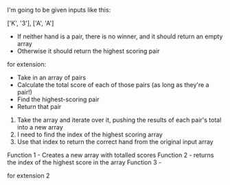 I'm going to be given inputs like this:

['K', '3'], ['A', 'A']


- If neither hand is a pair, there is no winner, and it should return an empty array
- Otherwise it should return the highest scoring pair


for extension:

- Take in an array of pairs
- Calculate the total score of each of those pairs (as long as they're a pair!)
- Find the highest-scoring pair
- Return that pair


1) Take the array and iterate over it, pushing the results of each pair's total into a new array
2) I need to find the index of the highest scoring array 
3) Use that index to return the correct hand from the original input array


Function 1 - Creates a new array with totalled scores
Function 2 - returns the index of the highest score in the array
Function 3 - 


for extension 2